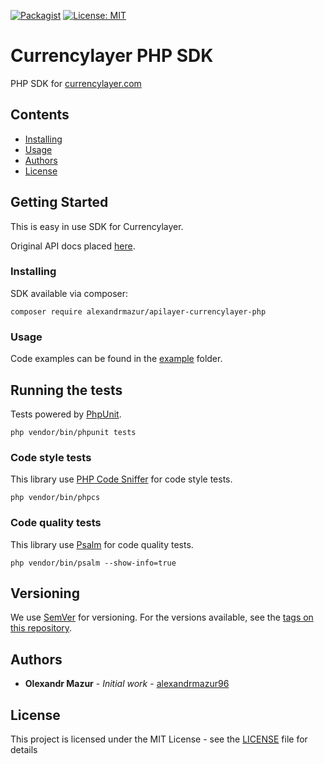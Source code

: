 [![Packagist](https://img.shields.io/packagist/v/alexandrmazur/apilayer-currencylayer-php)](https://packagist.org/packages/alexandrmazur/apilayer-currencylayer-php)
[![License: MIT](https://img.shields.io/badge/License-MIT-yellow.svg)](https://opensource.org/licenses/MIT)

# Currencylayer PHP SDK

PHP SDK for [currencylayer.com](https://currencylayer.com)

## Contents

- [Installing](#installing)
- [Usage](#usage)
- [Authors](#authors)
- [License](#license)

## Getting Started

This is easy in use SDK for Currencylayer.

Original API docs placed [here](https://currencylayer.com/documentation).

### Installing

SDK available via composer:

```
composer require alexandrmazur/apilayer-currencylayer-php
```

### Usage

Code examples can be found in the [example](https://github.com/alexandrmazur96/apilayer-currencylayer-php/tree/main/examples) folder. 

## Running the tests

Tests powered by [PhpUnit](https://github.com/sebastianbergmann/phpunit).

```
php vendor/bin/phpunit tests
```

### Code style tests

This library use [PHP Code Sniffer](https://github.com/squizlabs/PHP_CodeSniffer) for code style tests. 

```
php vendor/bin/phpcs
```

### Code quality tests

This library use [Psalm](https://github.com/vimeo/psalm) for code quality tests.

```
php vendor/bin/psalm --show-info=true
```

## Versioning

We use [SemVer](http://semver.org/) for versioning. For the versions available, see the [tags on this repository](https://github.com/alexandrmazur96/apilayer-currencylayer-php/tags). 

## Authors

- **Olexandr Mazur** - *Initial work* - [alexandrmazur96](https://github.com/alexandrmazur96)

## License

This project is licensed under the MIT License - see the [LICENSE](LICENSE) file for details
